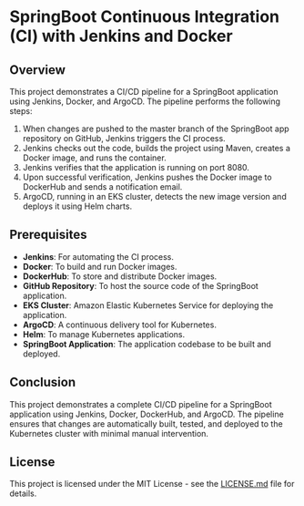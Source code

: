 # SpringBoot Continuous Integration (CI) with Jenkins and Docker

## Overview

This project demonstrates a CI/CD pipeline for a SpringBoot application using Jenkins, Docker, and ArgoCD. The pipeline performs the following steps:

1. When changes are pushed to the master branch of the SpringBoot app repository on GitHub, Jenkins triggers the CI process.
2. Jenkins checks out the code, builds the project using Maven, creates a Docker image, and runs the container.
3. Jenkins verifies that the application is running on port 8080.
4. Upon successful verification, Jenkins pushes the Docker image to DockerHub and sends a notification email.
5. ArgoCD, running in an EKS cluster, detects the new image version and deploys it using Helm charts.

## Prerequisites

- **Jenkins**: For automating the CI process.
- **Docker**: To build and run Docker images.
- **DockerHub**: To store and distribute Docker images.
- **GitHub Repository**: To host the source code of the SpringBoot application.
- **EKS Cluster**: Amazon Elastic Kubernetes Service for deploying the application.
- **ArgoCD**: A continuous delivery tool for Kubernetes.
- **Helm**: To manage Kubernetes applications.
- **SpringBoot Application**: The application codebase to be built and deployed.

## Conclusion

This project demonstrates a complete CI/CD pipeline for a SpringBoot application using Jenkins, Docker, DockerHub, and ArgoCD. The pipeline ensures that changes are automatically built, tested, and deployed to the Kubernetes cluster with minimal manual intervention.

## License

This project is licensed under the MIT License - see the [LICENSE.md](LICENSE.md) file for details.